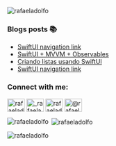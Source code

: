 <p align="left"> <img src="https://komarev.com/ghpvc/?username=rafaeladolfo&label=Profile%20views&color=0e75b6&style=flat" alt="rafaeladolfo" /> </p>

### Blogs posts :books:
<!-- BLOG-POST-LIST:START -->
- [SwiftUI navigation link](https://medium.com/dextra-digital/swiftui-navigation-link-ef862bec4d9?source=rss-c76da6854746------2)
- [SwiftUI + MVVM + Observables](https://medium.com/dextra-digital/swiftui-mvvm-observables-78103b0fa9a6?source=rss-c76da6854746------2)
- [Criando listas usando SwiftUI](https://medium.com/dextra-digital/criando-listas-usando-swiftui-11cb1a66963d?source=rss-c76da6854746------2)
- [SwiftUI navigation link](https://dev.to/rafaeladolfo/swiftui-navigation-link-69b)
<!-- BLOG-POST-LIST:END -->

<h3 align="left">Connect with me:</h3>
<p align="left">
<a href="https://dev.to/rafaeladolfo" target="blank"><img align="center" src="https://cdn.jsdelivr.net/npm/simple-icons@3.0.1/icons/dev-dot-to.svg" alt="rafaeladolfo" height="30" width="40" /></a>
<a href="https://twitter.com/_rafaeladolfo" target="blank"><img align="center" src="https://raw.githubusercontent.com/rahuldkjain/github-profile-readme-generator/master/src/images/icons/Social/twitter.svg" alt="_rafaeladolfo" height="30" width="40" /></a>
<a href="https://linkedin.com/in/rafaeladolfo" target="blank"><img align="center" src="https://raw.githubusercontent.com/rahuldkjain/github-profile-readme-generator/master/src/images/icons/Social/linked-in-alt.svg" alt="rafaeladolfo" height="30" width="40" /></a>
<a href="https://medium.com/@rafaeladolfo" target="blank"><img align="center" src="https://raw.githubusercontent.com/rahuldkjain/github-profile-readme-generator/master/src/images/icons/Social/medium.svg" alt="@rafaeladolfo" height="30" width="40" /></a>
</p>

<p><img align="left" src="https://github-readme-stats.vercel.app/api/top-langs?username=rafaeladolfo&show_icons=true&locale=en&layout=compact" alt="rafaeladolfo" /></p>

<p>&nbsp;<img align="center" src="https://github-readme-stats.vercel.app/api?username=rafaeladolfo&show_icons=true&locale=en" alt="rafaeladolfo" /></p>

<p><img align="center" src="https://github-readme-streak-stats.herokuapp.com/?user=rafaeladolfo&" alt="rafaeladolfo" /></p>
